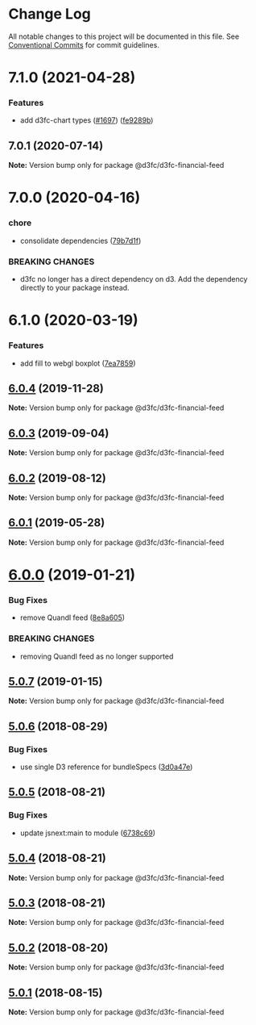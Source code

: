 # Change Log

All notable changes to this project will be documented in this file.
See [Conventional Commits](https://conventionalcommits.org) for commit guidelines.

# 7.1.0 (2021-04-28)


### Features

* add d3fc-chart types ([#1697](https://github.com/d3fc/d3fc/issues/1697)) ([fe9289b](https://github.com/d3fc/d3fc/commit/fe9289b))





## 7.0.1 (2020-07-14)

**Note:** Version bump only for package @d3fc/d3fc-financial-feed





# 7.0.0 (2020-04-16)


### chore

* consolidate dependencies ([79b7d1f](https://github.com/d3fc/d3fc/commit/79b7d1f))


### BREAKING CHANGES

* d3fc no longer has a direct dependency on d3. Add the
dependency directly to your package instead.





# 6.1.0 (2020-03-19)


### Features

* add fill to webgl boxplot ([7ea7859](https://github.com/d3fc/d3fc/commit/7ea7859))





## [6.0.4](https://github.com/d3fc/d3fc/compare/@d3fc/d3fc-financial-feed@6.0.3...@d3fc/d3fc-financial-feed@6.0.4) (2019-11-28)

**Note:** Version bump only for package @d3fc/d3fc-financial-feed





## [6.0.3](https://github.com/d3fc/d3fc/compare/@d3fc/d3fc-financial-feed@6.0.2...@d3fc/d3fc-financial-feed@6.0.3) (2019-09-04)

**Note:** Version bump only for package @d3fc/d3fc-financial-feed





<a name="6.0.2"></a>
## [6.0.2](https://github.com/d3fc/d3fc/compare/@d3fc/d3fc-financial-feed@6.0.1...@d3fc/d3fc-financial-feed@6.0.2) (2019-08-12)




**Note:** Version bump only for package @d3fc/d3fc-financial-feed

<a name="6.0.1"></a>
## [6.0.1](https://github.com/d3fc/d3fc/compare/@d3fc/d3fc-financial-feed@6.0.0...@d3fc/d3fc-financial-feed@6.0.1) (2019-05-28)




**Note:** Version bump only for package @d3fc/d3fc-financial-feed

<a name="6.0.0"></a>
# [6.0.0](https://github.com/d3fc/d3fc/compare/@d3fc/d3fc-financial-feed@5.0.7...@d3fc/d3fc-financial-feed@6.0.0) (2019-01-21)


### Bug Fixes

* remove Quandl feed ([8e8a605](https://github.com/d3fc/d3fc/commit/8e8a605))


### BREAKING CHANGES

* removing Quandl feed as no longer supported




<a name="5.0.7"></a>
## [5.0.7](https://github.com/d3fc/d3fc/compare/@d3fc/d3fc-financial-feed@5.0.6...@d3fc/d3fc-financial-feed@5.0.7) (2019-01-15)




**Note:** Version bump only for package @d3fc/d3fc-financial-feed

<a name="5.0.6"></a>
## [5.0.6](https://github.com/d3fc/d3fc/compare/@d3fc/d3fc-financial-feed@5.0.5...@d3fc/d3fc-financial-feed@5.0.6) (2018-08-29)


### Bug Fixes

* use single D3 reference for bundleSpecs ([3d0a47e](https://github.com/d3fc/d3fc/commit/3d0a47e))




<a name="5.0.5"></a>
## [5.0.5](https://github.com/d3fc/d3fc/compare/@d3fc/d3fc-financial-feed@5.0.4...@d3fc/d3fc-financial-feed@5.0.5) (2018-08-21)


### Bug Fixes

* update jsnext:main to module ([6738c69](https://github.com/d3fc/d3fc/commit/6738c69))




<a name="5.0.4"></a>
## [5.0.4](https://github.com/d3fc/d3fc/compare/@d3fc/d3fc-financial-feed@5.0.3...@d3fc/d3fc-financial-feed@5.0.4) (2018-08-21)




**Note:** Version bump only for package @d3fc/d3fc-financial-feed

<a name="5.0.3"></a>
## [5.0.3](https://github.com/d3fc/d3fc-financial-feed/compare/@d3fc/d3fc-financial-feed@5.0.2...@d3fc/d3fc-financial-feed@5.0.3) (2018-08-21)




**Note:** Version bump only for package @d3fc/d3fc-financial-feed

<a name="5.0.2"></a>
## [5.0.2](https://github.com/d3fc/d3fc/compare/@d3fc/d3fc-financial-feed@5.0.1...@d3fc/d3fc-financial-feed@5.0.2) (2018-08-20)




**Note:** Version bump only for package @d3fc/d3fc-financial-feed

<a name="5.0.1"></a>
## [5.0.1](https://github.com/d3fc/d3fc/compare/@d3fc/d3fc-financial-feed@5.0.0...@d3fc/d3fc-financial-feed@5.0.1) (2018-08-15)




**Note:** Version bump only for package @d3fc/d3fc-financial-feed
